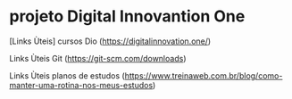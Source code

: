 # projeto Digital Innovantion One 
[Links Ùteis] 
cursos Dio (https://digitalinnovation.one/)

Links Ùteis Git (https://git-scm.com/downloads)

Links Ùteis planos de estudos (https://www.treinaweb.com.br/blog/como-manter-uma-rotina-nos-meus-estudos)
